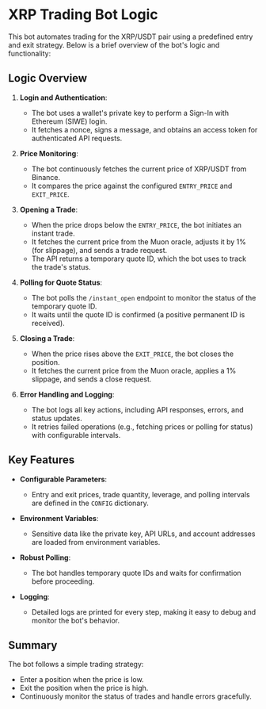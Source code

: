 # XRP Trading Bot Logic

This bot automates trading for the XRP/USDT pair using a predefined entry and exit strategy. Below is a brief overview of the bot's logic and functionality:

## Logic Overview

1. **Login and Authentication**:
   - The bot uses a wallet's private key to perform a Sign-In with Ethereum (SIWE) login.
   - It fetches a nonce, signs a message, and obtains an access token for authenticated API requests.

2. **Price Monitoring**:
   - The bot continuously fetches the current price of XRP/USDT from Binance.
   - It compares the price against the configured `ENTRY_PRICE` and `EXIT_PRICE`.

3. **Opening a Trade**:
   - When the price drops below the `ENTRY_PRICE`, the bot initiates an instant trade.
   - It fetches the current price from the Muon oracle, adjusts it by 1% (for slippage), and sends a trade request.
   - The API returns a temporary quote ID, which the bot uses to track the trade's status.

4. **Polling for Quote Status**:
   - The bot polls the `/instant_open` endpoint to monitor the status of the temporary quote ID.
   - It waits until the quote ID is confirmed (a positive permanent ID is received).

5. **Closing a Trade**:
   - When the price rises above the `EXIT_PRICE`, the bot closes the position.
   - It fetches the current price from the Muon oracle, applies a 1% slippage, and sends a close request.

6. **Error Handling and Logging**:
   - The bot logs all key actions, including API responses, errors, and status updates.
   - It retries failed operations (e.g., fetching prices or polling for status) with configurable intervals.

## Key Features

- **Configurable Parameters**:
  - Entry and exit prices, trade quantity, leverage, and polling intervals are defined in the `CONFIG` dictionary.
  
- **Environment Variables**:
  - Sensitive data like the private key, API URLs, and account addresses are loaded from environment variables.

- **Robust Polling**:
  - The bot handles temporary quote IDs and waits for confirmation before proceeding.

- **Logging**:
  - Detailed logs are printed for every step, making it easy to debug and monitor the bot's behavior.

## Summary

The bot follows a simple trading strategy:
- Enter a position when the price is low.
- Exit the position when the price is high.
- Continuously monitor the status of trades and handle errors gracefully.